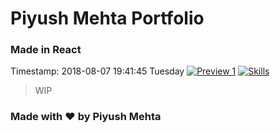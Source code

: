# Piyush Mehta Portfolio
### Made in React
Timestamp: 2018-08-07 19:41:45 Tuesday
[![Preview 1](https://preview.ibb.co/jYoqMK/Screen_Shot_2018_08_07_at_7_42_14_PM.jpg "Preview 1")](https://preview.ibb.co/jYoqMK/Screen_Shot_2018_08_07_at_7_42_14_PM.jpg "Preview 1")
[![Skills](https://preview.ibb.co/cYyX1K/Screen_Shot_2018_08_07_at_7_43_30_PM.jpg "Skills")](https://preview.ibb.co/cYyX1K/Screen_Shot_2018_08_07_at_7_43_30_PM.jpg "Skills")

>  WIP

### Made with :heart: by Piyush Mehta